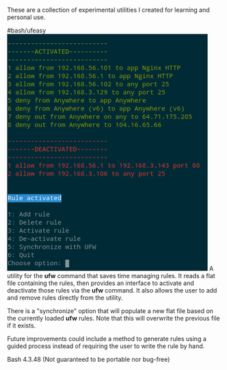 These are a collection of experimental utilities I created for learning and personal use.

#bash/ufeasy
![ufeasy](https://github.com/heategn/scratch/blob/master/bash/ufeasy/ufeasy.png)
A utility for the **ufw** command that saves time managing rules. It reads a flat file containing the rules, then provides an interface to activate and deactivate those rules via  the **ufw** command. It also allows the user to add and remove rules directly from the utility.

There is a "synchronize" option that will populate a new flat file based on the currently loaded **ufw** rules. Note that this will overwrite the previous file if it exists.

Future improvements could include a method to generate rules using a guided process instead of requiring the user to write the rule by hand.

Bash 4.3.48 (Not guaranteed to be portable nor bug-free)
